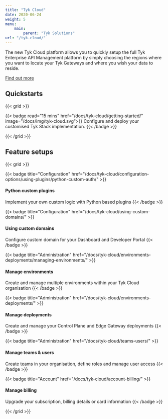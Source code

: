 ```yaml
---
title: "Tyk Cloud"
date: 2020-06-24
weight: 5
menu: 
    main:
        parent: "Tyk Solutions"
url: "/tyk-cloud/"
---
```


The new Tyk Cloud platform allows you to quickly setup the full Tyk Enterprise API Management platform by simply choosing the regions where you want to locate your Tyk Gateways and where you wish your data to reside.

[Find out more](/docs/tyk-cloud/what-is-tyk-cloud/)

## Quickstarts

{{< grid >}}

{{< badge read="15 mins" href="/docs/tyk-cloud/getting-started/" image="/docs/img/tyk-cloud.svg">}}
Configure and deploy your customised Tyk Stack implementation. 
{{< /badge >}}

{{< /grid >}}

## Feature setups

{{< grid >}}

{{< badge title="Configuration" href="/docs/tyk-cloud/configuration-options/using-plugins/python-custom-auth/" >}}
#### Python custom plugins

Implement your own custom logic with Python based plugins
{{< /badge >}}

{{< badge title="Configuration" href="/docs/tyk-cloud/using-custom-domains/" >}}
#### Using custom domains

Configure custom domain for your Dashboard and Developer Portal
{{< /badge >}}

{{< badge title="Administration" href="/docs/tyk-cloud/environments-deployments/managing-environments/" >}}
#### Manage environments

Create and manage multiple environments within your Tyk Cloud organisation
{{< /badge >}}

{{< badge title="Administration" href="/docs/tyk-cloud/environments-deployments/" >}}
#### Manage deployments

Create and manage your Control Plane and Edge Gateway deployments
{{< /badge >}}

{{< badge title="Administration" href="/docs/tyk-cloud/teams-users/" >}}
#### Manage teams & users

Create teams in your organisation, define roles and manage user access
{{< /badge >}}

{{< badge title="Account" href="/docs/tyk-cloud/account-billing/" >}}
#### Manage billing

Upgrade your subscription, billing details or card information
{{< /badge >}}

{{< /grid >}}